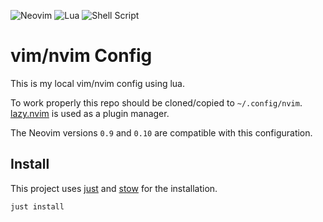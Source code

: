 ![Neovim](https://img.shields.io/badge/NeoVim-%2357A143.svg?&style=for-the-badge&logo=neovim&logoColor=white)
![Lua](https://img.shields.io/badge/lua-%232C2D72.svg?style=for-the-badge&logo=lua&logoColor=white)
![Shell Script](https://img.shields.io/badge/shell_script-%23121011.svg?style=for-the-badge&logo=gnu-bash&logoColor=white)

# vim/nvim Config

This is my local vim/nvim config using lua.

To work properly this repo should be cloned/copied to `~/.config/nvim`. [lazy.nvim](https://github.com/folke/lazy.nvim) is used as a plugin manager.

The Neovim versions `0.9` and `0.10` are compatible with this configuration.

## Install

This project uses [just](https://github.com/casey/just) and [stow](https://www.gnu.org/software/stow/) for the installation.

```bash
just install
```
